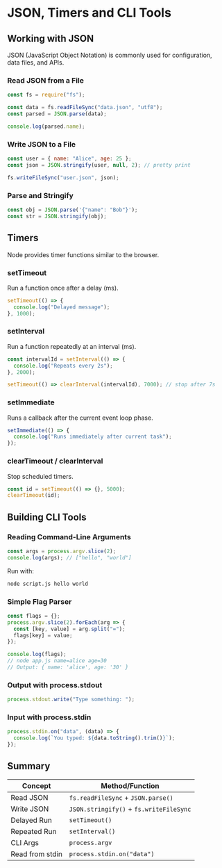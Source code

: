 # JSON, Timers and CLI Tools

## Working with JSON

JSON (JavaScript Object Notation) is commonly used for configuration, data files, and APIs.

### Read JSON from a File

```js
const fs = require("fs");

const data = fs.readFileSync("data.json", "utf8");
const parsed = JSON.parse(data);

console.log(parsed.name);
```

### Write JSON to a File

```js
const user = { name: "Alice", age: 25 };
const json = JSON.stringify(user, null, 2); // pretty print

fs.writeFileSync("user.json", json);
```

### Parse and Stringify

```js
const obj = JSON.parse('{"name": "Bob"}');
const str = JSON.stringify(obj);
```

## Timers

Node provides timer functions similar to the browser.

### setTimeout

Run a function once after a delay (ms).

```js
setTimeout(() => {
  console.log("Delayed message");
}, 1000);
```

### setInterval

Run a function repeatedly at an interval (ms).

```js
const intervalId = setInterval(() => {
  console.log("Repeats every 2s");
}, 2000);

setTimeout(() => clearInterval(intervalId), 7000); // stop after 7s
```

### setImmediate

Runs a callback after the current event loop phase.

```js
setImmediate(() => {
  console.log("Runs immediately after current task");
});
```

### clearTimeout / clearInterval

Stop scheduled timers.

```js
const id = setTimeout(() => {}, 5000);
clearTimeout(id);
```

## Building CLI Tools

### Reading Command-Line Arguments

```js
const args = process.argv.slice(2);
console.log(args); // ["hello", "world"]
```

Run with:

```bash
node script.js hello world
```

### Simple Flag Parser

```js
const flags = {};
process.argv.slice(2).forEach(arg => {
  const [key, value] = arg.split("=");
  flags[key] = value;
});

console.log(flags);
// node app.js name=alice age=30
// Output: { name: 'alice', age: '30' }
```

### Output with process.stdout

```js
process.stdout.write("Type something: ");
```

### Input with process.stdin

```js
process.stdin.on("data", (data) => {
  console.log(`You typed: ${data.toString().trim()}`);
});
```

## Summary

| Concept         | Method/Function                         |
| --------------- | --------------------------------------- |
| Read JSON       | `fs.readFileSync` + `JSON.parse()`      |
| Write JSON      | `JSON.stringify()` + `fs.writeFileSync` |
| Delayed Run     | `setTimeout()`                          |
| Repeated Run    | `setInterval()`                         |
| CLI Args        | `process.argv`                          |
| Read from stdin | `process.stdin.on("data")`              |
